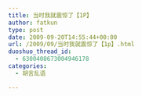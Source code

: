 ```yaml
---
title: 当时我就震惊了【1P】
author: fatkun
type: post
date: 2009-09-20T14:55:44+00:00
url: /2009/09/当时我就震惊了【1p】.html
duoshuo_thread_id:
  - 6300408673004946178
categories:
  - 胡言乱语

---
```

<img onload="ResizeImage(this,620)" src="http://fatkun.com/upload/2009/9/200909200701517868.jpg" alt="" title="" />
<!--more-->

  
<img onload="ResizeImage(this,620)" src="http://fatkun.com/upload/2009/9/200909200701517868.jpg" alt="" title="" />